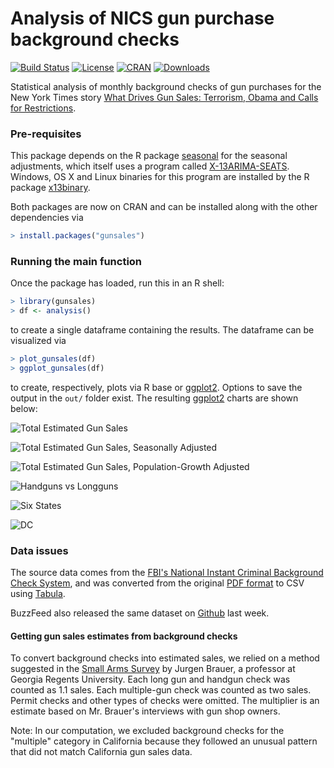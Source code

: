 # Analysis of NICS gun purchase background checks

[![Build Status](https://travis-ci.org/NYTimes/gunsales.svg)](https://travis-ci.org/NYTimes/gunsales) [![License](http://img.shields.io/badge/license-Apache%20%28=%202%29-brightgreen.svg?style=flat)](http://www.apache.org/licenses/LICENSE-2.0) [![CRAN](http://www.r-pkg.org/badges/version/gunsales)](http://cran.rstudio.com/package=gunsales) [![Downloads](http://cranlogs.r-pkg.org/badges/gunsales?color=brightgreen)](http://www.r-pkg.org/pkg/gunsales)

Statistical analysis of monthly background checks of gun purchases for the New York Times story [What Drives Gun Sales: Terrorism,
Obama and Calls for Restrictions](http://www.nytimes.com/interactive/2015/12/10/us/gun-sales-terrorism-obama-restrictions.html?).

### Pre-requisites

This package depends on the R package [seasonal](https://cran.r-project.org/web/packages/seasonal/vignettes/seas.pdf) for the seasonal adjustments, which itself uses a program called [X-13ARIMA-SEATS](https://www.census.gov/srd/www/x13as/).
Windows, OS X and Linux binaries for this program are installed by the R package [x13binary](https://github.com/x13org/x13binary).

Both packages are now on CRAN and can be installed along with the other dependencies via

```r
> install.packages("gunsales")
```


### Running the main function

Once the package has loaded, run this in an R shell:

```r
> library(gunsales)
> df <- analysis()
```

to create a single dataframe containing the results. The dataframe can be
visualized via

```r
> plot_gunsales(df)    
> ggplot_gunsales(df)
```

to create, respectively, plots via R base or
[ggplot2](https://github.com/hadley/ggplot2). Options to save the output in the `out/` folder exist. The resulting [ggplot2](https://github.com/hadley/ggplot2) charts are shown below:

![Total Estimated Gun Sales](https://raw.githubusercontent.com/NYTimes/gunsales/master/out/ggplot_total.png)

![Total Estimated Gun Sales, Seasonally Adjusted](https://raw.githubusercontent.com/NYTimes/gunsales/master/out/ggplot_total_seasadj.png)

![Total Estimated Gun Sales, Population-Growth Adjusted](https://raw.githubusercontent.com/NYTimes/gunsales/master/out/ggplot_total_popadj.png)

![Handguns vs Longguns](https://raw.githubusercontent.com/NYTimes/gunsales/master/out/ggplot_hand_vs_long_guns.png)

![Six States](https://raw.githubusercontent.com/NYTimes/gunsales/master/out/ggplot_six_states.png)

![DC](https://raw.githubusercontent.com/NYTimes/gunsales/master/out/ggplot_dc.png)


### Data issues

The source data comes from the [FBI's National Instant Criminal Background Check System](https://www.fbi.gov/about-us/cjis/nics), and was converted from the original [PDF format](https://www.fbi.gov/file-repository/nics_firearm_checks_-_month_year_by_state_type.pdf) to CSV using [Tabula](http://tabula.technology/).

BuzzFeed also released the same dataset on [Github](https://github.com/BuzzFeedNews/nics-firearm-background-checks/) last week.

#### Getting gun sales estimates from background checks

To convert background checks into estimated sales, we relied on a method suggested in the [Small Arms Survey](http://www.smallarmssurvey.org/fileadmin/docs/F-Working-papers/SAS-WP14-US-Firearms-Industry.pdf) by Jurgen Brauer, a professor at Georgia Regents University. Each long gun and handgun check was counted as 1.1 sales. Each multiple-gun check was counted as two sales. Permit checks and other types of checks were omitted. The multiplier is an estimate based on Mr. Brauer's interviews with gun shop owners.

Note: In our computation, we excluded background checks for the "multiple" category in California because they followed an unusual pattern that did not match California gun sales data.

